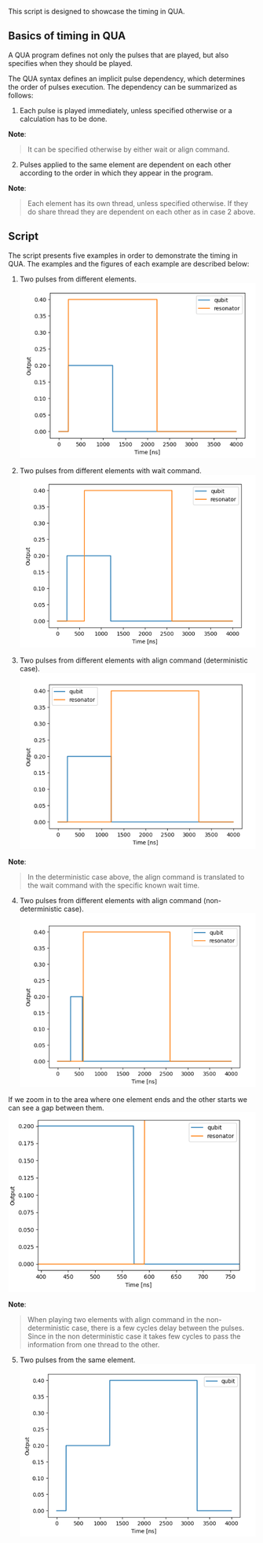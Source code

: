 

This script is designed to showcase the timing in QUA.

## Basics of timing in QUA

A QUA program defines not only the pulses that are played, but also specifies when they should be played.

The QUA syntax defines an implicit pulse dependency, which determines the order of pulses execution.
The dependency can be summarized as follows:

1. Each pulse is played immediately, unless specified otherwise or a calculation has to be done.

**Note**:
>It can be specified otherwise by either wait or align command.

2. Pulses applied to the same element are dependent on each other according to the order in which they appear in the program.

**Note**:
>Each element has its own thread, unless specified otherwise. If they do share thread they are dependent on each other as in case 2 above.


## Script
The script presents five examples in order to demonstrate the timing in QUA.
The examples and the figures of each example are described below:

1. Two pulses from different elements.
![Two_pulses_from_different_elements](timing_example1.PNG "Two_pulses_from_different_elements")

2. Two pulses from different elements with wait command.
![Two_pulses_from different_elements_with_wait_command](timing_example2.PNG "Two_pulses_from different_elements_with_wait_command")

3. Two pulses from different elements with align command (deterministic case).
![Two_pulses_from_different_elements_with_align_command(deterministic_case)](timing_example3.PNG "Two_pulses_from_different_elements_with_align_command(deterministic_case)")

**Note**:
>In the deterministic case above, the align command is translated to the wait command with the specific known wait time.

4. Two pulses from different elements with align command (non-deterministic case).
![Two_pulses_from_different_elements_with_align_command(non-deterministic_case](timing_example4.PNG "Two_pulses_from_different_elements_with_align_command(non-deterministic_case")

If we zoom in to the area where one element ends and the other starts we can see a gap between them.
![Two_pulses_from_different_elements_with_align_command(non-deterministic_case](timing_example4b.PNG "Two_pulses_from_different_elements_with_align_command(non-deterministic_case")

**Note**:
>When playing two elements with align command in the non-deterministic case, there is a few cycles delay between the pulses.
Since in the non deterministic case it takes few cycles to pass the information from one thread to the other.

5. Two pulses from the same element.
![Two_pulses_from_the_same_element](timing_example5.PNG "Two_pulses_from_the_same_element")

   
 
